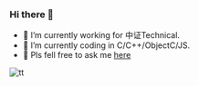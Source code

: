 ### Hi there 👋

- 🔭 I’m currently working for 中证Technical.
- 🌱 I’m currently coding in C/C++/ObjectC/JS.
- 💬 Pls fell free to ask me [here](www.jshowboy.com) 

![tt](https://pic2.zhimg.com/v2-28020003d4a493c78d8202ba6c35f179_b.webp)
